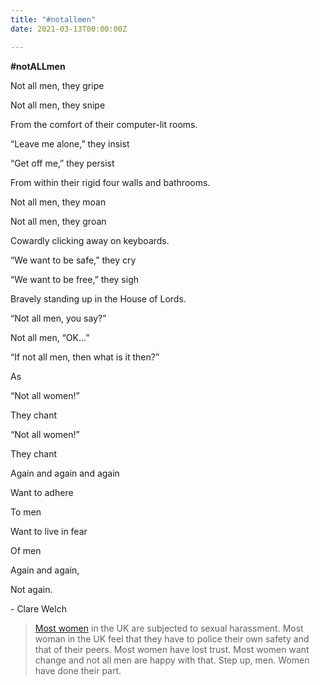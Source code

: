 ```yaml
---
title: "#notallmen"
date: 2021-03-13T00:00:00Z

---
```

**#notALLmen**

Not all men, they gripe

Not all men, they snipe

From the comfort of their computer-lit rooms.

“Leave me alone,” they insist

“Get off me,” they persist

From within their rigid four walls and bathrooms.

Not all men, they moan

Not all men, they groan

Cowardly clicking away on keyboards.

“We want to be safe,” they cry

“We want to be free,” they sigh

Bravely standing up in the House of Lords.

“Not all men, you say?”

Not all men, “OK…”

“If not all men, then what is it then?”

As

“Not all women!”

They chant

“Not all women!”

They chant

Again and again and again

Want to adhere

To men

Want to live in fear

Of men

Again and again,

Not again.

\- Clare Welch

> [Most women](https://www.theguardian.com/world/2021/mar/10/almost-all-young-women-in-the-uk-have-been-sexually-harassed-survey-finds) in the UK are subjected to sexual harassment. Most woman in the UK feel that they have to police their own safety and that of their peers. Most women have lost trust. Most women want change and not all men are happy with that. Step up, men. Women have done their part. 
